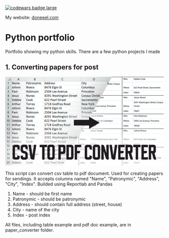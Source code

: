 <a href="https://www.codewars.com/users/Doneeel"><img src="https://www.codewars.com/users/Doneeel/badges/large" alt="codewars badge large" /></a>

My website: <a href='https://doneeel.com'>doneeel.com</a>

# Python portfolio

Portfolio showing my python skills. There are a few python projects I made

## 1. Converting papers for post

<img src="paper_converter/cover.jpg" alt="paper converter cover"/>

This script can convert csv table to pdf document. Used for creating papers for sendings.
It accepts columns named "Name", "Patronymic", "Address", "City", "Index". Builded using Reportlab and Pandas

1. Name - should be first name
2. Patronymic - should be patronymic
3. Address - should contain full address (street, house)
4. City - name of the city
5. Index - post index

All files, including table example and pdf doc example, are in paper_converter folder.

